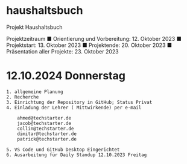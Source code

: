 # haushaltsbuch

Projekt Haushaltsbuch

Projektzeitraum
    ■ Orientierung und Vorbereitung: 12. Oktober 2023
    ■ Projektstart: 13. Oktober 2023
    ■ Projektende: 20. Oktober 2023
    ■ Präsentation aller Projekte: 23. Oktober 2023

# 12.10.2024 Donnerstag
    1. allgemeine Planung
    2. Recherche
    3. Einrichtung der Repository in GitHub; Status Privat
    4. Einladung der Lehrer ( Mittwirkende) per e-mail

        ahmed@techstarter.de
        jacob@techstarter.de
        collin@techstarter.de
        dimitar@techstarter.de
        patrick@techstarter.de

    5. VS Code und GitHub Desktop Eingerichtet
    6. Ausarbeitung für Daily Standup 12.10.2023 Freitag





